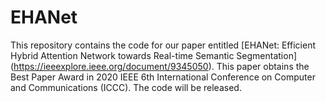 # EHANet
This repository contains the code for our paper entitled [EHANet: Efficient Hybrid Attention Network towards Real-time Semantic Segmentation] (https://ieeexplore.ieee.org/document/9345050). This paper obtains the Best Paper Award in 2020 IEEE 6th International Conference on Computer and Communications (ICCC). The code will be released.
